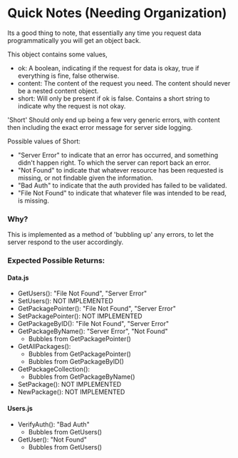 # Quick Notes (Needing Organization)

Its a good thing to note, that essentially any time you request data programmatically you will get an object back.

This object contains some values,

* ok: A boolean, indicating if the request for data is okay, true if everything is fine, false otherwise.
* content: The content of the request you need. The content should never be a nested content object.
* short: Will only be present if ok is false. Contains a short string to indicate why the request is not okay.

'Short' Should only end up being a few very generic errors, with content then including the exact error message for server side logging.

Possible values of Short:

* "Server Error" to indicate that an error has occurred, and something didn't happen right. To which the server can report back an error.
* "Not Found" to indicate that whatever resource has been requested is missing, or not findable given the information.
* "Bad Auth" to indicate that the auth provided has failed to be validated.
* "File Not Found" to indicate that whatever file was intended to be read, is missing.

### Why?

This is implemented as a method of 'bubbling up' any errors, to let the server respond to the user accordingly.

### Expected Possible Returns:

#### Data.js

* GetUsers(): "File Not Found", "Server Error"
* SetUsers(): NOT IMPLEMENTED
* GetPackagePointer(): "File Not Found", "Server Error"
* SetPackagePointer(): NOT IMPLEMENTED
* GetPackageByID(): "File Not Found", "Server Error"
* GetPackageByName(): "Server Error", "Not Found"
  - Bubbles from GetPackagePointer()
* GetAllPackages():
  - Bubbles from GetPackagePointer()
  - Bubbles from GetPackageByID()
* GetPackageCollection():
  - Bubbles from GetPackageByName()
* SetPackage(): NOT IMPLEMENTED
* NewPackage(): NOT IMPLEMENTED

#### Users.js

* VerifyAuth(): "Bad Auth"
  - Bubbles from GetUsers()
* GetUser(): "Not Found"
  - Bubbles from GetUsers()
